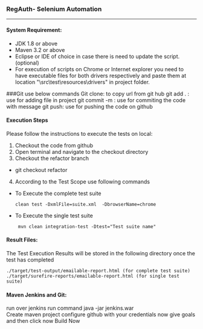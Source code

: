 ### RegAuth- Selenium Automation
---
#### System Requirement:

* JDK 1.8 or above
* Maven 3.2 or above
* Eclipse or IDE of choice in case there is need to update the script. (optional)
* For execution of scripts on Chrome or Internet explorer you need to have executable files for both drivers respectively and paste them at location "\src\test\resources\drivers" in project folder.

###Git use below commands
Git clone: to copy url from git hub
git add . : use for adding file in project
git commit -m : use for commiting the code with message
git push: use for pushing the code on github


#### Execution Steps
Please follow the instructions to execute the tests on local:

1. Checkout the code from github
2. Open terminal and navigate to the checkout directory
3. Checkout the refactor branch
  * git checkout refactor
4. According to the Test Scope use following commands
  - To Execute the complete test suite

	```clean test -DxmlFile=suite.xml  -DbrowserName=chrome```
  - To Execute the single test suite
    
	``` mvn clean integration-test -Dtest="Test suite name"```
    
#### Result Files:	
The Test Execution Results will be stored in the following directory once the test has completed

    ./target/test-output/emailable-report.html (for complete test suite)
    ./target/surefire-reports/emailable-report.html (for single test suite)

 #### Maven Jenkins and Git:   
 run over jenkins
 run command java -jar jenkins.war  
 Create maven project
 configure github with your credentials
 now give goals
 and then click now Build Now
 
 
    
    
    
